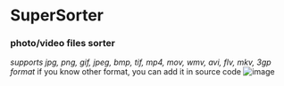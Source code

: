 # SuperSorter
### photo/video files sorter
*supports jpg, png, gif, jpeg, bmp, tif, mp4, mov, wmv, avi, flv, mkv, 3gp format*
if you know other format, you can add it in source code
![image](https://user-images.githubusercontent.com/74382366/158835782-b401c4e5-1124-46e2-a681-8b2013e4ffb6.png)

